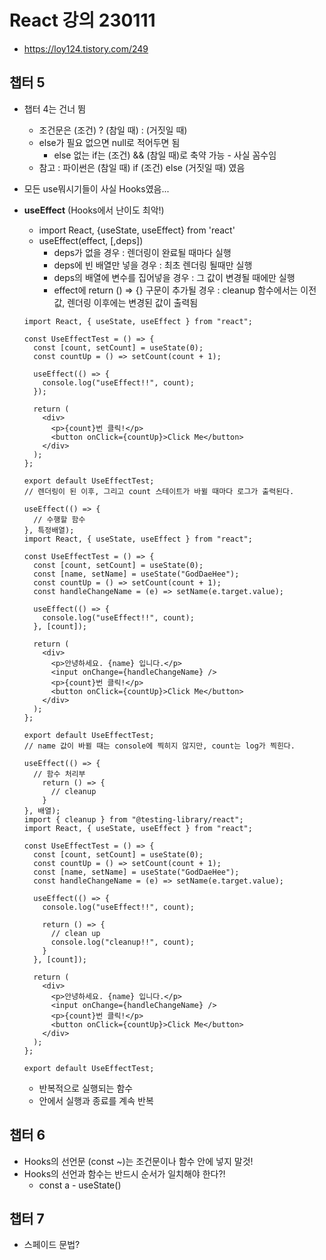 # React 강의 230111

- https://loy124.tistory.com/249

## 챕터 5

- 챕터 4는 건너 뜀
  - 조건문은 (조건) ? (참일 때) : (거짓일 때)
  - else가 필요 없으면 null로 적어두면 됨
    - else 없는 if는 (조건) && (참일 때)로 축약 가능 - 사실 꼼수임
  - 참고 : 파이썬은 (참일 때) if (조건) else (거짓일 때) 였음

- 모든 use뭐시기들이 사실 Hooks였음...

- **useEffect** (Hooks에서 난이도 최악!)

  - import React, {useState, useEffect} from 'react'
  - useEffect(effect, [,deps])
    - deps가 없을 경우 : 렌더링이 완료될 때마다 실행
    - deps에 빈 배열만 넣을 경우 : 최초 렌더링 될때만 실행
    - deps의 배열에 변수를 집어넣을 경우 : 그 값이 변경될 때에만 실행
    - effect에 return () => {} 구문이 추가될 경우 : cleanup 함수에서는 이전 값, 렌더링 이후에는 변경된 값이 출력됨 

  ```react
  import React, { useState, useEffect } from "react";
  
  const UseEffectTest = () => {
    const [count, setCount] = useState(0);
    const countUp = () => setCount(count + 1);
  
    useEffect(() => {
      console.log("useEffect!!", count);
    });
  
    return (
      <div>
        <p>{count}번 클릭!</p>
        <button onClick={countUp}>Click Me</button>
      </div>
    );
  };
  
  export default UseEffectTest;
  // 렌더링이 된 이후, 그리고 count 스테이트가 바뀔 때마다 로그가 출력된다.
  ```

  ```react
  useEffect(() => {
  	// 수행할 함수
  }, 특정배열);
  import React, { useState, useEffect } from "react";
  
  const UseEffectTest = () => {
    const [count, setCount] = useState(0);
    const [name, setName] = useState("GodDaeHee");
    const countUp = () => setCount(count + 1);
    const handleChangeName = (e) => setName(e.target.value);
  
    useEffect(() => {
      console.log("useEffect!!", count);
    }, [count]);
  
    return (
      <div>
        <p>안녕하세요. {name} 입니다.</p>
        <input onChange={handleChangeName} />
        <p>{count}번 클릭!</p>
        <button onClick={countUp}>Click Me</button>
      </div>
    );
  };
  
  export default UseEffectTest;
  // name 값이 바뀔 때는 console에 찍히지 않지만, count는 log가 찍힌다.
  ```

  ```react
  useEffect(() => {
  	// 함수 처리부
      return () => {
      	// cleanup
      }
  }, 배열);
  import { cleanup } from "@testing-library/react";
  import React, { useState, useEffect } from "react";
  
  const UseEffectTest = () => {
    const [count, setCount] = useState(0);
    const countUp = () => setCount(count + 1);
    const [name, setName] = useState("GodDaeHee");
    const handleChangeName = (e) => setName(e.target.value);
  
    useEffect(() => {
      console.log("useEffect!!", count);
  
      return () => {
        // clean up
        console.log("cleanup!!", count);
      }
    }, [count]);
  
    return (
      <div>
        <p>안녕하세요. {name} 입니다.</p>
        <input onChange={handleChangeName} />
        <p>{count}번 클릭!</p>
        <button onClick={countUp}>Click Me</button>
      </div>
    );
  };
  
  export default UseEffectTest;
  ```

  - 반복적으로 실행되는 함수
  - 안에서 실행과 종료를 계속 반복

## 챕터 6

- Hooks의 선언문 (const ~)는 조건문이나 함수 안에 넣지 말것!
- Hooks의 선언과 함수는 반드시 순서가 일치해야 한다?!
  - const a - useState()

## 챕터 7

- 스페이드 문법?